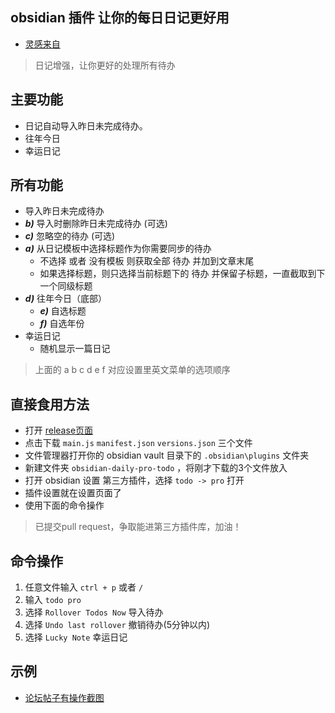 ## obsidian 插件 让你的每日日记更好用

- [灵感来自](https://github.com/shichongrui/obsidian-rollover-daily-todos)

> 日记增强，让你更好的处理所有待办

## 主要功能

- 日记自动导入昨日未完成待办。
- 往年今日
- 幸运日记

## 所有功能

- 导入昨日未完成待办
- ***b)*** 导入时删除昨日未完成待办 (可选)
- ***c)*** 忽略空的待办 (可选)
- ***a)*** 从日记模板中选择标题作为你需要同步的待办
  - 不选择 或者 没有模板 则获取全部 待办 并加到文章末尾
  - 如果选择标题，则只选择当前标题下的 待办 并保留子标题，一直截取到下一个同级标题
- ***d)*** 往年今日（底部）
  - ***e)*** 自选标题
  - ***f)*** 自选年份
- 幸运日记
  - 随机显示一篇日记

> 上面的 a b c d e f 对应设置里英文菜单的选项顺序

## 直接食用方法

- 打开 [release页面](https://github.com/Die4passion/obsidian-daily-todo-pro/releases)
- 点击下载 `main.js` `manifest.json` `versions.json` 三个文件
- 文件管理器打开你的 obsidian vault 目录下的  `.obsidian\plugins` 文件夹
- 新建文件夹 `obsidian-daily-pro-todo` ，将刚才下载的3个文件放入 
- 打开 obsidian 设置 第三方插件，选择 `todo -> pro` 打开
- 插件设置就在设置页面了
- 使用下面的命令操作
  
> 已提交pull request，争取能进第三方插件库，加油！

## 命令操作

1. 任意文件输入 `ctrl + p`  或者 `/`
2. 输入 `todo pro`
3. 选择 `Rollover Todos Now` 导入待办
4. 选择 `Undo last rollover` 撤销待办(5分钟以内)
5. 选择 `Lucky Note` 幸运日记

## 示例

- [论坛帖子有操作截图](https://forum-zh.obsidian.md/t/topic/6291)


